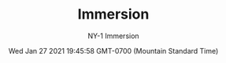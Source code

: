 ---
category: "wall-covering"
date: Wed Jan 27 2021 19:45:58 GMT-0700 (Mountain Standard Time)
description: "null"
designer: "Nanci Yermakoff"
href: "https://www.areaenvironments.com/nanci-yermakoff"
image_primary: "./img/NY+Immersion+Art.jpg"
image_secondary: "./img/NY+Immersion+Interior+rev.jpg"
image_thumb: "./img/Nanci+Yermakoff.png"
manufacturer: "Area Environments"
slug: "/manufacturers/area-environments/wall-covering/immersion"
slug_destination: area-environments,
subtitle: "NY-1 Immersion"
tags:
  - "area-environments"
  - "wall-covering"
title: "Immersion"
---